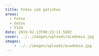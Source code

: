 ```yaml
---
title: Fotos com gatinhos
areas:
  - Fotos
  - Gatos
  - Vida
date: 2019-02-13T00:23:11.580Z
cover: ../../images/uploads/academia.jpg
images: 
    - ../../images/uploads/academia.jpg
---
```


